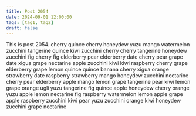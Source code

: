 ```yaml
---
title: Post 2054
date: 2024-09-01 12:00:00
tags: [tag1, tag2]
draft: false
---
```

This is post 2054.
cherry
quince
cherry
honeydew
yuzu
mango
watermelon
zucchini
tangerine
quince
kiwi
zucchini
cherry
cherry
tangerine
honeydew
zucchini
fig
cherry
fig
elderberry
pear
elderberry
date
cherry
pear
grape
date
xigua
grape
nectarine
apple
zucchini
kiwi
kiwi
raspberry
cherry
grape
elderberry
grape
lemon
quince
quince
banana
cherry
xigua
orange
strawberry
date
raspberry
strawberry
mango
honeydew
zucchini
nectarine
cherry
pear
elderberry
apple
mango
lemon
grape
tangerine
pear
kiwi
lemon
grape
orange
ugli
yuzu
tangerine
fig
quince
apple
honeydew
cherry
orange
yuzu
apple
lemon
nectarine
fig
raspberry
watermelon
lemon
apple
grape
apple
raspberry
zucchini
kiwi
pear
yuzu
zucchini
orange
kiwi
honeydew
zucchini
grape
nectarine

